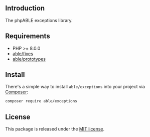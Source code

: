## Introduction
The phpABLE exceptions library. 

## Requirements
* PHP >= 8.0.0
* [able/fixes](https://github.com/phpable/fixes)
* [able/prototypes](https://github.com/phpable/prototypes)


## Install
There's a simple way to install ```able/exceptions``` into your project via [Composer](http://getcomposer.org):

```bash
composer require able/exceptions
```

## License
This package is released under the [MIT license](https://github.com/phpable/fixes/blob/master/LICENSE).
 
